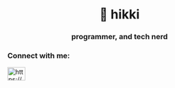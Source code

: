 <h1 align="center">🐲 hikki</h1>
<h3 align="center">programmer, and tech nerd</h3>

<h3 align="left">Connect with me:</h3>
<p align="left">
<a href="https://linkedin.com/in/https://www.linkedin.com/in/gustavo-henrique-torres-e-silva-3a6946263/" target="blank"><img align="center" src="https://raw.githubusercontent.com/rahuldkjain/github-profile-readme-generator/master/src/images/icons/Social/linked-in-alt.svg" alt="https://www.linkedin.com/in/gustavo-henrique-torres-e-silva-3a6946263/" height="30" width="40" /></a>
</p>



